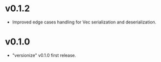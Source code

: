 # v0.1.2

- Improved edge cases handling for Vec serialization and deserialization.

# v0.1.0

- "versionize" v0.1.0 first release.
